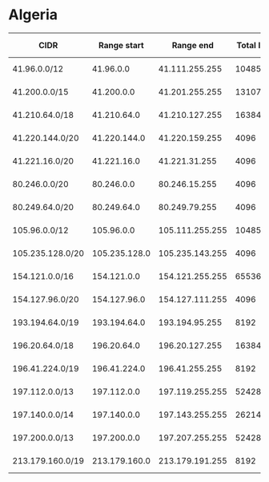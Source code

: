 # Algeria

CIDR               | Range start     | Range end       | Total IPs  | Assign date | Owner
------------------ | --------------- | --------------- | ---------- | ----------- | -----
41.96.0.0/12       | 41.96.0.0       | 41.111.255.255  | 1048576    | 2009-05-04  | 
41.200.0.0/15      | 41.200.0.0      | 41.201.255.255  | 131072     | 2006-10-31  | 
41.210.64.0/18     | 41.210.64.0     | 41.210.127.255  | 16384      | 2007-03-30  | 
41.220.144.0/20    | 41.220.144.0    | 41.220.159.255  | 4096       | 2010-04-23  | 
41.221.16.0/20     | 41.221.16.0     | 41.221.31.255   | 4096       | 2007-04-27  | 
80.246.0.0/20      | 80.246.0.0      | 80.246.15.255   | 4096       | 2001-11-07  | 
80.249.64.0/20     | 80.249.64.0     | 80.249.79.255   | 4096       | 2005-06-06  | 
105.96.0.0/12      | 105.96.0.0      | 105.111.255.255 | 1048576    | 2013-11-18  | 
105.235.128.0/20   | 105.235.128.0   | 105.235.143.255 | 4096       | 2012-11-24  | 
154.121.0.0/16     | 154.121.0.0     | 154.121.255.255 | 65536      | 2014-05-22  | 
154.127.96.0/20    | 154.127.96.0    | 154.127.111.255 | 4096       | 2014-06-12  | 
193.194.64.0/19    | 193.194.64.0    | 193.194.95.255  | 8192       | 1998-04-07  | 
196.20.64.0/18     | 196.20.64.0     | 196.20.127.255  | 16384      | 2006-01-03  | 
196.41.224.0/19    | 196.41.224.0    | 196.41.255.255  | 8192       | 2005-10-31  | 
197.112.0.0/13     | 197.112.0.0     | 197.119.255.255 | 524288     | 2011-05-25  | 
197.140.0.0/14     | 197.140.0.0     | 197.143.255.255 | 262144     | 2010-12-29  | 
197.200.0.0/13     | 197.200.0.0     | 197.207.255.255 | 524288     | 2010-05-28  | 
213.179.160.0/19   | 213.179.160.0   | 213.179.191.255 | 8192       | 2001-07-17  | 
